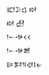 <div class='block'>
<div class='line'>𒊬𒊒𒌓 𒊭</div>
<div class='line'>𒊭 𒍎</div>
<div class='line'>𒁹𒀸𒋩𒌋𒌋</div>
<div class='line'>𒁹𒀸𒋩𒍪</div>
<div class='line'>𒄿𒁕𒀀𒋼𒋙𒉡</div>
</div>